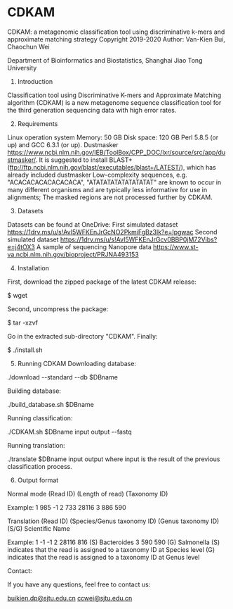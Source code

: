 # CDKAM
CDKAM: a metagenomic classification tool using discriminative k-mers and approximate matching strategy
Copyright 2019-2020
Author: Van-Kien Bui, Chaochun Wei

Department of Bioinformatics and Biostatistics, Shanghai Jiao Tong University

1) Introduction

Classification tool using Discriminative K-mers and Approximate Matching algorithm (CDKAM) is a new metagenome sequence classification tool for the third generation sequencing data with high error rates. 

2) Requirements

Linux operation system
Memory: 50 GB
Disk space: 120 GB
Perl 5.8.5 (or up) and GCC 6.3.1 (or up).
Dustmasker https://www.ncbi.nlm.nih.gov/IEB/ToolBox/CPP_DOC/lxr/source/src/app/dustmasker/. 
It is suggested to install BLAST+ (ftp://ftp.ncbi.nlm.nih.gov/blast/executables/blast+/LATEST/), which has already included dustmasker
Low-complexity sequences, e.g. "ACACACACACACACACA", "ATATATATATATATATAT" are known to occur in many different organisms and are typically less informative for use in alignments; 
The masked regions are not processed further by CDKAM.

3) Datasets 

Datasets can be found at OneDrive: 
First simulated dataset
https://1drv.ms/u/s!AvI5WFKEnJrGcNO2PkmiFgBz3lk?e=Ipgwac
Second simulated dataset
https://1drv.ms/u/s!AvI5WFKEnJrGcv0BBP0jM72Vibs?e=j4tOX3
A sample of sequencing Nanopore data
https://www.st-va.ncbi.nlm.nih.gov/bioproject/PRJNA493153

4) Installation

First, download the zipped package of the latest CDKAM release:

$ wget <link to github>

Second, uncompress the package:

$ tar -xzvf 

Go in the extracted sub-directory "CDKAM". 
Finally:

$ ./install.sh

5) Running CDKAM
Downloading database:

./download --standard --db $DBname

Building database:

./build_database.sh $DBname

Running classification:

./CDKAM.sh $DBname input output --fastq

Running translation:

./translate $DBname input output
where input is the result of the previous classification process.

6) Output format

Normal mode
(Read ID) (Length of read) (Taxonomy ID)

Example:
1	985	-1
2	733	28116
3	886	590

Translation
(Read ID) (Species/Genus taxonomy ID) (Genus taxonomy ID) (S/G) Scientific Name

Example:
1	-1	-1
2	28116	816	 (S) Bacteroides
3	590	590	 (G) Salmonella
(S) indicates that the read is assigned to a taxonomy ID at Species level
(G) indicates that the read is assigned to a taxonomy ID at Genus level



Contact:

If you have any questions, feel free to contact us:

   buikien.dp@sjtu.edu.cn
   ccwei@sjtu.edu.cn
   
   

